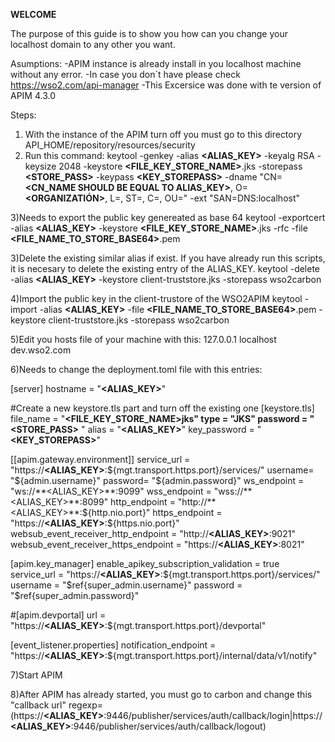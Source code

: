 **WELCOME**

The purpose of this guide is to show you how can you change your localhost domain to any other you want.

Asumptions:
-APIM instance is already install in you localhost machine without any error. -In case you don´t have please check https://wso2.com/api-manager
-This Excersice was done with te version of APIM 4.3.0

Steps:

1) With the instance of the APIM turn off you must go to this directory API_HOME/repository/resources/security
2) Run this command: keytool -genkey -alias **<ALIAS_KEY>** -keyalg RSA  -keysize 2048 -keystore **<FILE_KEY_STORE_NAME>**.jks -storepass **<STORE_PASS>** -keypass **<KEY_STOREPASS>** -dname "CN=**<CN_NAME SHOULD BE EQUAL TO ALIAS_KEY>**, O=**<ORGANIZATIÓN>**, L=**<LOCATION>**, ST=**<STATE>**, C=**<XX>**, OU=**<BUSINESS UNIT>**" -ext "SAN=DNS:localhost"

3)Needs to export the public key genereated as base 64
keytool -exportcert -alias **<ALIAS_KEY>** -keystore **<FILE_KEY_STORE_NAME>**.jks -rfc -file **<FILE_NAME_TO_STORE_BASE64>**.pem

3)Delete the existing similar alias if exist. If you have already run this scripts, it is necesary to delete the existing entry of the ALIAS_KEY.
keytool -delete -alias **<ALIAS_KEY>**  -keystore client-truststore.jks -storepass wso2carbon

4)Import the public key in the client-trustore of the WSO2APIM
keytool -import -alias **<ALIAS_KEY>** -file **<FILE_NAME_TO_STORE_BASE64>**.pem -keystore client-truststore.jks -storepass wso2carbon

5)Edit you hosts file of your machine with this:
127.0.0.1	localhost dev.wso2.com

6)Needs to change the deployment.toml file with this entries:

[server]
hostname = "**<ALIAS_KEY>**"

#Create a new keystore.tls part and turn off the existing one
[keystore.tls]
file_name =  "**<FILE_KEY_STORE_NAME>**jks"
type =  "JKS"
password =  "**<STORE_PASS>** "
alias =  "**<ALIAS_KEY>**"
key_password =  "**<KEY_STOREPASS>**"

[[apim.gateway.environment]]
service_url = "https://**<ALIAS_KEY>**:${mgt.transport.https.port}/services/"
username= "${admin.username}"
password= "${admin.password}"
ws_endpoint = "ws://**<ALIAS_KEY>**:9099"
wss_endpoint = "wss://**<ALIAS_KEY>**:8099"
http_endpoint = "http://**<ALIAS_KEY>**:${http.nio.port}"
https_endpoint = "https://**<ALIAS_KEY>**:${https.nio.port}"
websub_event_receiver_http_endpoint = "http://**<ALIAS_KEY>**:9021"
websub_event_receiver_https_endpoint = "https://**<ALIAS_KEY>**:8021"


[apim.key_manager]
enable_apikey_subscription_validation = true
service_url = "https://**<ALIAS_KEY>**:${mgt.transport.https.port}/services/"
username = "$ref{super_admin.username}"
password = "$ref{super_admin.password}"

#[apim.devportal]
url = "https://**<ALIAS_KEY>**:${mgt.transport.https.port}/devportal"

[event_listener.properties]
notification_endpoint = "https://**<ALIAS_KEY>**:${mgt.transport.https.port}/internal/data/v1/notify"


7)Start APIM

8)After APIM has already started, you must go to carbon and change this "callback url"
regexp=(https://**<ALIAS_KEY>**:9446/publisher/services/auth/callback/login|https://**<ALIAS_KEY>**:9446/publisher/services/auth/callback/logout)





